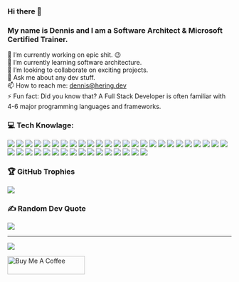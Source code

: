 ### Hi there 👋 
### My name is Dennis and I am a Software Architect & Microsoft Certified Trainer.


🔭 I’m currently working on epic shit. 😉<br>
🌱 I’m currently learning software architecture.<br>
👯 I’m looking to collaborate on exciting projects.<br>
💬 Ask me about any dev stuff.<br>
📫 How to reach me: dennis@hering.dev<br>
⚡ Fun fact: Did you know that? A Full Stack Developer is often familiar with 4-6 major programming languages and frameworks.<br>


<!--🤔 I’m looking for help with ...-->



### 💻 Tech Knowlage:

![](https://img.shields.io/badge/Angular-SPA-DD0031?style=for-the-badge&logo=angular)
![](https://img.shields.io/badge/Vue-SPA-4FC08D?style=for-the-badge&logo=vue.js)
![](https://img.shields.io/badge/React-SPA-61DAFB?style=for-the-badge&logo=react)
![](https://img.shields.io/badge/CapacitorJS-CrossPlatform-119EFF?style=for-the-badge&logo=capacitor)
![](https://img.shields.io/badge/ClarityDesign-CSS-607078?style=for-the-badge&logo=vmware)
![](https://img.shields.io/badge/Bulma-CSS-00D1B2?style=for-the-badge&logo=bulma)
![](https://img.shields.io/badge/Bootstrap-CSS-7952B3?style=for-the-badge&logo=bootstrap)
![](https://img.shields.io/badge/Tailwind-CSS-06B6D4?style=for-the-badge&logo=tailwindcss)
![](https://img.shields.io/badge/NestJS-JS/TS-E0234E?style=for-the-badge&logo=nestjs)
![](https://img.shields.io/badge/ExpressJS-JS/TS-000000?style=for-the-badge&logo=express)
![](https://img.shields.io/badge/Laravel-PHP-FF2D20?style=for-the-badge&logo=laravel)
![](https://img.shields.io/badge/Symfony-PHP-000000?style=for-the-badge&logo=symfony)
![](https://img.shields.io/badge/ASP.NETcore-.NET-512BD4?style=for-the-badge&logo=.net)
![](https://img.shields.io/badge/ASP.NETmaui-.NET-512BD4?style=for-the-badge&logo=.net)
![](https://img.shields.io/badge/MQTT-Broker-660066?style=for-the-badge&logo=mqtt)
![](https://img.shields.io/badge/Kafka-Broker-231f20?style=for-the-badge&logo=apachekafka)
![](https://img.shields.io/badge/Socket.IO-Broker-010101?style=for-the-badge&logo=socket.io)
![](https://img.shields.io/badge/docker-Virtualization-2496ED?style=for-the-badge&logo=docker)
![](https://img.shields.io/badge/Portainer-Virtualization-13BEF9?style=for-the-badge&logo=portainer)
![](https://img.shields.io/badge/Ansible-Virtualization-EE0000?style=for-the-badge&logo=ansible)
![](https://img.shields.io/badge/Terraform-Virtualization-7B42BC?style=for-the-badge&logo=terraform)
![](https://img.shields.io/badge/Apache-Server-D22128?style=for-the-badge&logo=apache)
![](https://img.shields.io/badge/NGINX-Server-009639?style=for-the-badge&logo=nginx)
![](https://img.shields.io/badge/Mosquitto-Server-3c5280?style=for-the-badge&logo=eclipsemosqitto)
![](https://img.shields.io/badge/MySQL-DB-4479A1?style=for-the-badge&logo=mysql)
![](https://img.shields.io/badge/MariaDB-DB-003545?style=for-the-badge&logo=mariadb)
![](https://img.shields.io/badge/MSSQL-DB-CC2927?style=for-the-badge&logo=microsoftsqlserver)
![](https://img.shields.io/badge/SQLite-DB-003b57?style=for-the-badge&logo=sqlite)
![](https://img.shields.io/badge/Redis-DB-DC382D?style=for-the-badge&logo=redis)
![](https://img.shields.io/badge/MongoDB-DB-47A248?style=for-the-badge&logo=mongodb)
![](https://img.shields.io/badge/Azure-Cloud-0078D4?style=for-the-badge&logo=microsoftazure)
![](https://img.shields.io/badge/AWS-Cloud-232F3E?style=for-the-badge&logo=amazonaws)
![](https://img.shields.io/badge/Firebase-Cloud-FFCA28?style=for-the-badge&logo=firebase)
![](https://img.shields.io/badge/Amplify-Cloud-FF9900?style=for-the-badge&logo=awsamplify)
![](https://img.shields.io/badge/Ubuntu-OS-E95420?style=for-the-badge&logo=ubuntu)
![](https://img.shields.io/badge/Windows-OS-0078D4?style=for-the-badge&logo=windows)
![](https://img.shields.io/badge/MacOS-OS-000000?style=for-the-badge&logo=macos)
![](https://img.shields.io/badge/GithHub-DevOps-181717?style=for-the-badge&logo=github)
![](https://img.shields.io/badge/GitLab-DevOps-FC6D26?style=for-the-badge&logo=gitlab)
![](https://img.shields.io/badge/AzureDevOps-DevOps/CI/CD-0078D7?style=for-the-badge&logo=azuredevops)
![](https://img.shields.io/badge/Jenkins-CI/CD-D24939?style=for-the-badge&logo=jenkins)



<!--
![HTML5](https://img.shields.io/badge/html5-%23E34F26.svg?style=for-the-badge&logo=html5&logoColor=white) ![PHP](https://img.shields.io/badge/php-%23777BB4.svg?style=for-the-badge&logo=php&logoColor=white) ![JavaScript](https://img.shields.io/badge/javascript-%23323330.svg?style=for-the-badge&logo=javascript&logoColor=%23F7DF1E) ![Bootstrap](https://img.shields.io/badge/bootstrap-%23563D7C.svg?style=for-the-badge&logo=bootstrap&logoColor=white) ![jQuery](https://img.shields.io/badge/jquery-%230769AD.svg?style=for-the-badge&logo=jquery&logoColor=white) ![Less](https://img.shields.io/badge/less-2B4C80?style=for-the-badge&logo=less&logoColor=white) ![NPM](https://img.shields.io/badge/NPM-%23000000.svg?style=for-the-badge&logo=npm&logoColor=white) ![SASS](https://img.shields.io/badge/SASS-hotpink.svg?style=for-the-badge&logo=SASS&logoColor=white) ![Symfony](https://img.shields.io/badge/symfony-%23000000.svg?style=for-the-badge&logo=symfony&logoColor=white) ![Vue.js](https://img.shields.io/badge/vuejs-%2335495e.svg?style=for-the-badge&logo=vuedotjs&logoColor=%234FC08D) ![Webpack](https://img.shields.io/badge/webpack-%238DD6F9.svg?style=for-the-badge&logo=webpack&logoColor=black) ![Nginx](https://img.shields.io/badge/nginx-%23009639.svg?style=for-the-badge&logo=nginx&logoColor=white) ![MySQL](https://img.shields.io/badge/mysql-%2300f.svg?style=for-the-badge&logo=mysql&logoColor=white) ![Gimp Gnu Image Manipulation Program](https://img.shields.io/badge/Gimp-657D8B?style=for-the-badge&logo=gimp&logoColor=FFFFFF) ![Docker](https://img.shields.io/badge/docker-%230db7ed.svg?style=for-the-badge&logo=docker&logoColor=white) ![Notion](https://img.shields.io/badge/Notion-%23000000.svg?style=for-the-badge&logo=notion&logoColor=white)
-->

### 🏆 GitHub Trophies
![](https://github-profile-trophy.vercel.app/?username=DenHerrRing&theme=darkhub&no-frame=false&no-bg=true&margin-w=4)

### ✍️ Random Dev Quote
![](https://quotes-github-readme.vercel.app/api?type=horizontal&theme=radical)

---
[![](https://visitcount.itsvg.in/api?id=DenHerrRing&icon=6&color=11)](https://visitcount.itsvg.in)


<a href="https://www.buymeacoffee.com/denherrring" target="_blank"><img src="https://cdn.buymeacoffee.com/buttons/default-black.png" alt="Buy Me A Coffee" height="41" width="174"></a>

